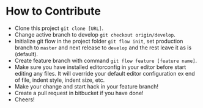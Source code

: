 # How to Contribute

- Clone this project `git clone [URL]`.
- Change active branch to develop `git checkout origin/develop`.
- Initialize git flow in the project folder `git flow init`, set production branch to `master` and next release to `develop` and the rest leave it as is (default).
- Create feature branch with command `git flow feature [feature name]`.
- Make sure you have installed editorconfig in your editor before start editing any files. It will override your default editor configuration ex end of file, indent style, indent size, etc.
- Make your change and start hack in your feature branch!
- Create a pull request in bitbucket if you have done!
- Cheers!
